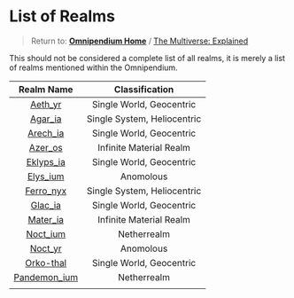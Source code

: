 # List of Realms

> Return to: [**Omnipendium Home**](index.md) / [The Multiverse: Explained](Cosmology🌌MultiverseExplained.md)

This should not be considered a complete list of all realms, it is merely a list of realms mentioned within the Omnipendium.

|            Realm Name             |       Classification        |
|:---------------------------------:|:---------------------------:|
|      [Aeth_yr](🌐Aeth_yr.md)      |  Single World, Geocentric   |
|      [Agar_ia](🌐Agar_ia.md)      | Single System, Heliocentric |
|     [Arech_ia](🌐Arech_ia.md)     |  Single World, Geocentric   |
|      [Azer_os](🌐Azer_os.md)      |   Infinite Material Realm   |
|    [Eklyps_ia](🌐Eklyps_ia.md)    |  Single World, Geocentric   |
|     [Elys_ium](🌐Elys_ium.md)     |          Anomolous          |
|    [Ferro_nyx](🌐Ferro_nyx.md)    | Single System, Heliocentric |
|      [Glac_ia](🌐Glac_ia.md)      |  Single World, Geocentric   |
|   [Mater_ia](Mater_ia🌌Main.md)   |   Infinite Material Realm   |
|     [Noct_ium](🌐Noct_ium.md)     |         Netherrealm         |
|      [Noct_yr](🌐Noct_yr.md)      |          Anomolous          |
|    [Orko-thal](🌐Orko_thal.md)    |  Single World, Geocentric   |
| [Pandemon_ium](🌐Pandemon_ium.md) |         Netherrealm         |
|                                   |                             |
